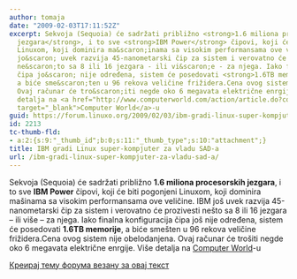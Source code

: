 ```yaml
---
author: tomaja
date: "2009-02-03T17:11:52Z"
excerpt: Sekvoja (Sequoia) će sadržati približno <strong>1.6 miliona procesorskih
  jezgara</strong>, i to sve <strong>IBM Power</strong> čipovi, koji će biti pogonjeni
  Linuxom, koji dominira ma&scaron;inama sa visokim performansama ove veličine. IBM
  jo&scaron; uvek razvija 45-nanometarski čip za sistem i verovatno će prozivesti
  ne&scaron;to sa 8 ili 16 jezgara - ili vi&scaron;e - za njega. Iako finalna konfiguracija
  čipa jo&scaron; nije određena, sistem će posedovati <strong>1.6TB memorije</strong>,
  a biće sme&scaron;ten u 96 rekova veličine frižidera.Cena ovog sistem nije obelodanjena.
  Ovaj računar će tro&scaron;iti negde oko 6 megavata električne enrgije. Vi&scaron;e
  detalja na <a href="http://www.computerworld.com/action/article.do?command=viewArticleBasic&amp;taxonomyId=12&amp;articleId=9127238&amp;intsrc=hm_topic"
  target="_blank">Computer World</a>-u
guid: https://forum.linuxo.org/2009/02/03/ibm-gradi-linux-super-kompjuter-za-vladu-sad-a/
id: 2213
tc-thumb-fld:
- a:2:{s:9:"_thumb_id";b:0;s:11:"_thumb_type";s:10:"attachment";}
title: IBM gradi Linux super-kompjuter za vladu SAD-a
url: /ibm-gradi-linux-super-kompjuter-za-vladu-sad-a/
---
```

Sekvoja (Sequoia) će sadržati približno **1.6 miliona procesorskih jezgara**, i to sve **IBM Power** čipovi, koji će biti pogonjeni Linuxom, koji dominira ma&scaron;inama sa visokim performansama ove veličine. IBM jo&scaron; uvek razvija 45-nanometarski čip za sistem i verovatno će prozivesti ne&scaron;to sa 8 ili 16 jezgara &#8211; ili vi&scaron;e &#8211; za njega. Iako finalna konfiguracija čipa jo&scaron; nije određena, sistem će posedovati **1.6TB memorije**, a biće sme&scaron;ten u 96 rekova veličine frižidera.Cena ovog sistem nije obelodanjena. Ovaj računar će tro&scaron;iti negde oko 6 megavata električne enrgije. Vi&scaron;e detalja na <a href="http://www.computerworld.com/action/article.do?command=viewArticleBasic&taxonomyId=12&articleId=9127238&intsrc=hm_topic" target="_blank">Computer World</a>-u<!--break-->

[Креирај тему форума везану за овај текст](https://linuxo.org/nova-tema-na-forumu/?se_pid=2213)